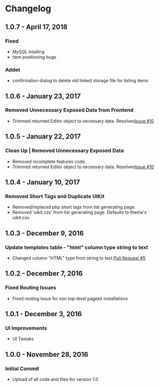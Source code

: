 # Changelog
## 1.0.7 - April 17, 2018

### Fixed 
- MySQL intalling 
- item positioning bugs

### Addet 
- confirmation dialog to delete old linked storage file for listing items

## 1.0.6 - January 23, 2017

### Removed Unnecessary Exposed Data from Frontend
- Trimmed returned Editor object to necessary data. Resolves[Issue #10](https://github.com/DrivenNetwork/pagekit-listings/issues/10)

## 1.0.5 - January 22, 2017

### Clean Up | Removed Unnecessary Exposed Data
- Removed incomplete features code.
- Trimmed returned Editor object to necessary data. Resolves[Issue #10](https://github.com/DrivenNetwork/pagekit-listings/issues/10)

## 1.0.4 - January 10, 2017

### Removed Short Tags and Duplicate UIKit
- Removed/replaced php short tags from list generating page.
- Removed 'uikit.css' from list generating page. Defaults to theme's uikit.css

## 1.0.3 - December 9, 2016

### Update templates table - "html" column type string to text
- Changed column "HTML" type from string to text.[Pull Request #5](https://github.com/DrivenNetwork/pagekit-listings/pull/5)

## 1.0.2 - December 7, 2016

### Fixed Routing Issues
- Fixed routing issue for non top-level pagekit installations

## 1.0.1 - December 3, 2016

### UI Improvements
- UI Tweaks

## 1.0.0 - November 28, 2016

### Initial Commit
- Upload of all code and files for version 1.0



